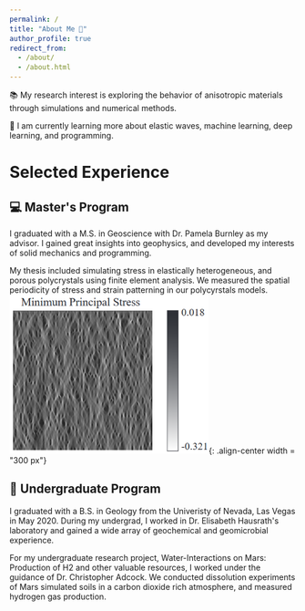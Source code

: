 ```yaml
---
permalink: /
title: "About Me 🔬"
author_profile: true
redirect_from: 
  - /about/
  - /about.html
---
```


📚 My research interest is exploring the behavior of anisotropic materials through simulations and numerical methods.

🧠 I am currently learning more about elastic waves, machine learning, deep learning, and programming. 

# Selected Experience

## 💻 Master's Program
I graduated with a M.S. in Geoscience with Dr. Pamela Burnley as my advisor. I gained great insights into geophysics, and developed my interests of solid mechanics and programming.
<!-- data analysis through Python, Matlab, Mathematica, and R.-->

My thesis included simulating stress in elastically heterogeneous, and porous polycrystals using finite element analysis. We measured the spatial periodicity of stress and strain patterning in our polycyrstals models. 
![Image of Force Chains in 2D Polycrystal](/images/ForceChains_2DPolycrystal_1.png){: .align-center width = "300 px"}


<!-- I implemented the AutoPeriod method (Vlachos et al., 2005) in Python, and was able to detect reoccuring horizontal periodicities of the stress and strain features. -->  

## 🧪 Undergraduate Program
I graduated with a B.S. in Geology from the Univeristy of Nevada, Las Vegas in May 2020.
During my undergrad, I worked in Dr. Elisabeth Hausrath's laboratory and gained a wide array of geochemical and geomicrobial experience. 

For my undergraduate research project, Water-Interactions on Mars: Production of H2
and other valuable resources, I worked under the guidance of Dr. Christopher Adcock. We conducted dissolution experiments of Mars simulated soils in a carbon dioxide rich atmosphere, and measured hydrogen gas production. 

<!-- I assisted with several experiments including: mineral synthesis, dissolution experiments in the field, and laboratory, and algae and bacterial culturing. I also assisted using instruments including: gas chromatograph, atomic absorption spectrophotometer, scanning electron microscope, and inductively coupled plasma mass spectrometer. -->


